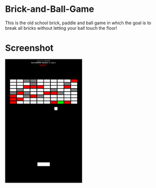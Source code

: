 # Brick-and-Ball-Game
This is the old school brick, paddle and ball game in which the goal is to break all bricks without letting your ball touch the floor!

# Screenshot

<img src="https://github.com/jatin96/Brick-and-Ball-Game/blob/master/image.png" height="400" alt="Screenshot"/>
